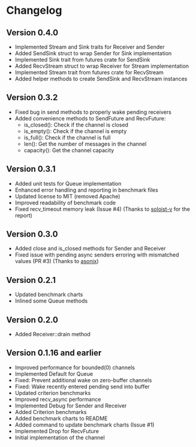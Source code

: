 # Changelog

## Version 0.4.0
- Implemented Stream and Sink traits for Receiver and Sender
- Added SendSink struct to wrap Sender for Sink implementation
- Implemented Sink trait from futures crate for SendSink
- Added RecvStream struct to wrap Receiver for Stream implementation
- Implemented Stream trait from futures crate for RecvStream
- Added helper methods to create SendSink and RecvStream instances

## Version 0.3.2
- Fixed bug in send methods to properly wake pending receivers
- Added convenience methods to SendFuture and RecvFuture:
  - is_closed(): Check if the channel is closed
  - is_empty(): Check if the channel is empty
  - is_full(): Check if the channel is full
  - len(): Get the number of messages in the channel
  - capacity(): Get the channel capacity

## Version 0.3.1
- Added unit tests for Queue implementation
- Enhanced error handling and reporting in benchmark files
- Updated license to MIT (removed Apache)
- Improved readability of benchmark code
- Fixed recv_timeout memory leak (Issue #4) (Thanks to [soloist-v](https://github.com/soloist-v) for the report)

## Version 0.3.0
- Added close and is_closed methods for Sender and Receiver
- Fixed issue with pending async senders erroring with mismatched values (PR #3) (Thanks to [asonix](https://github.com/asonix))

## Version 0.2.1
- Updated benchmark charts
- Inlined some Queue methods

## Version 0.2.0
- Added Receiver::drain method

## Version 0.1.16 and earlier
- Improved performance for bounded(0) channels
- Implemented Default for Queue
- Fixed: Prevent additional wake on zero-buffer channels
- Fixed: Wake recently entered pending send into buffer
- Updated criterion benchmarks
- Improved recv_async performance
- Implemented Debug for Sender and Receiver
- Added Criterion benchmarks
- Added benchmark charts to README
- Added command to update benchmark charts (Issue #1)
- Implemented Drop for RecvFuture
- Initial implementation of the channel
